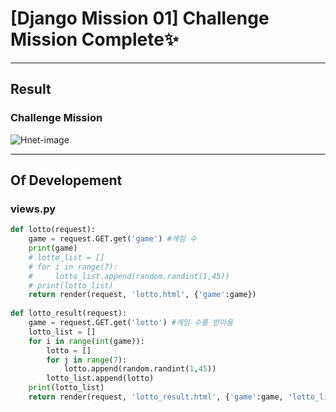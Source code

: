 # [Django Mission 01] Challenge Mission Complete✨

--- 

## Result

### Challenge Mission
![Hnet-image](https://user-images.githubusercontent.com/80322308/161522129-810046f4-3324-443a-af8f-5f65b7518360.gif)

---

## Of Developement
### views.py
```python
def lotto(request):
    game = request.GET.get('game') #게임 수
    print(game)
    # lotto_list = []
    # for i in range(7):
    #     lotto_list.append(random.randint(1,45))
    # print(lotto_list)
    return render(request, 'lotto.html', {'game':game})
    
def lotto_result(request):
    game = request.GET.get('lotto') #게임 수를 받아옴
    lotto_list = []
    for i in range(int(game)):
        lotto = []
        for j in range(7):
            lotto.append(random.randint(1,45))
        lotto_list.append(lotto)
    print(lotto_list)
    return render(request, 'lotto_result.html', {'game':game, 'lotto_list': lotto_list})
```
